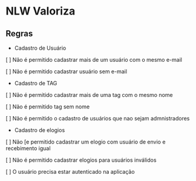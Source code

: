 # NLW Valoriza

## Regras
- Cadastro de Usuário

[ ] Não é permitido cadastrar mais de um usuário com o mesmo e-mail

[ ] Não é permitido cadastrar usuário sem e-mail

- Cadastro de TAG

[ ] Não é permitido cadastrar mais de uma tag com o mesmo nome

[ ] Não é permitido tag sem nome

[ ] Não é permitido o cadastro de usuários que nao sejam admnistradores

- Cadastro de elogios
 
[ ] Não [e permitido cadastrar um elogio com usuário de envio e recebimento igual 

[ ] Não é permitido cadastrar elogios para usuários inválidos

[ ] O usuário precisa estar autenticado na aplicação


